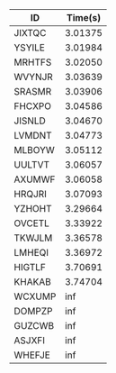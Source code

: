 |ID|Time(s)|
|-|-|
|JIXTQC|3.01375|
|YSYILE|3.01984|
|MRHTFS|3.02050|
|WVYNJR|3.03639|
|SRASMR|3.03906|
|FHCXPO|3.04586|
|JISNLD|3.04670|
|LVMDNT|3.04773|
|MLBOYW|3.05112|
|UULTVT|3.06057|
|AXUMWF|3.06058|
|HRQJRI|3.07093|
|YZHOHT|3.29664|
|OVCETL|3.33922|
|TKWJLM|3.36578|
|LMHEQI|3.36972|
|HIGTLF|3.70691|
|KHAKAB|3.74704|
|WCXUMP|inf|
|DOMPZP|inf|
|GUZCWB|inf|
|ASJXFI|inf|
|WHEFJE|inf|

